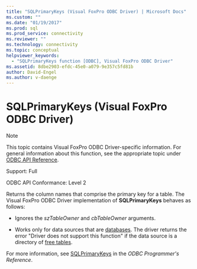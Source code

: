 ```yaml
---
title: "SQLPrimaryKeys (Visual FoxPro ODBC Driver) | Microsoft Docs"
ms.custom: ""
ms.date: "01/19/2017"
ms.prod: sql
ms.prod_service: connectivity
ms.reviewer: ""
ms.technology: connectivity
ms.topic: conceptual
helpviewer_keywords: 
  - "SQLPrimaryKeys function [ODBC], Visual FoxPro ODBC Driver"
ms.assetid: 8dbe2903-efdc-45e0-a079-9e357c5fd81b
author: David-Engel
ms.author: v-daenge
---
```

# SQLPrimaryKeys (Visual FoxPro ODBC Driver)
> [!NOTE]  
>  This topic contains Visual FoxPro ODBC Driver-specific information. For general information about this function, see the appropriate topic under [ODBC API Reference](../../odbc/reference/syntax/odbc-api-reference.md).  
  
 Support: Full  
  
 ODBC API Conformance: Level 2  
  
 Returns the column names that comprise the primary key for a table. The Visual FoxPro ODBC Driver implementation of **SQLPrimaryKeys** behaves as follows:  
  
-   Ignores the *szTableOwner* and *cbTableOwner* arguments.  
  
-   Works only for data sources that are [databases](../../odbc/microsoft/visual-foxpro-terminology.md). The driver returns the error "Driver does not support this function" if the data source is a directory of [free tables](../../odbc/microsoft/visual-foxpro-terminology.md).  
  
 For more information, see [SQLPrimaryKeys](../../odbc/reference/syntax/sqlprimarykeys-function.md) in the *ODBC Programmer's Reference*.

